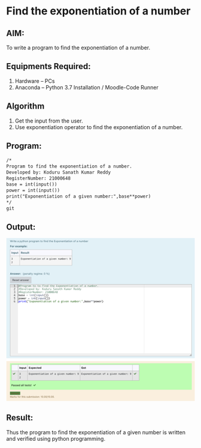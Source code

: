 # Find the exponentiation of a number

## AIM:
To write a program to find the exponentiation of a number.

## Equipments Required:
1. Hardware – PCs
2. Anaconda – Python 3.7 Installation / Moodle-Code Runner

## Algorithm
1. Get the input from the user.
2. Use exponentiation operator to find the exponentiation of a number.

## Program:
```
/*
Program to find the exponentiation of a number.
Developed by: Koduru Sanath Kumar Reddy
RegisterNumber: 21000648
base = int(input())
power = int(input())
print("Exponentiation of a given number:",base**power)
*/
git 

```

## Output:
![exponentiation of a number](output.jpeg)



## Result:
Thus the program to find the exponentiation of a given number is written and verified using python programming.
